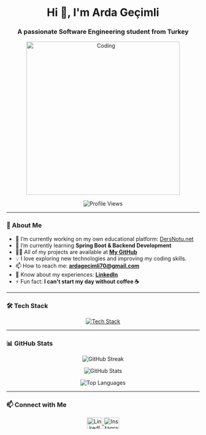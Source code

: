 ### <h1 align="center">Hi 👋, I'm Arda Geçimli</h1>
<h3 align="center">A passionate Software Engineering student from Turkey</h3>

<p align="center">
  <img src="https://i.pinimg.com/originals/e8/f4/53/e8f453469a3ec97ecd354df465d73913.gif" width="400" alt="Coding">
</p>

<p align="center">
  <img src="https://komarev.com/ghpvc/?username=ardagecimli0&label=Profile%20views&color=0e75b6&style=flat" alt="Profile Views">
</p>

---

### 🚀 About Me

- 🔭 I’m currently working on my own educational platform: [DersNotu.net](https://www.dersnotu.net)
- 🌱 I’m currently learning **Spring Boot & Backend Development**
- 👨‍💻 All of my projects are available at **[My GitHub](https://github.com/ardagecimli0)**
- 💡 I love exploring new technologies and improving my coding skills.
- 📫 How to reach me: **ardagecimli70@gmail.com**
- 📄 Know about my experiences: **[LinkedIn](https://www.linkedin.com/in/ardagecimli)**
- ⚡ Fun fact: **I can't start my day without coffee ☕**

---

### 🛠️ Tech Stack

<p align="center">
  <a href="https://github.com/ardagecimli0/github-readme-tech-stack">
    <img src="https://github-readme-tech-stack.vercel.app/api/cards?title=Tech%20Stack&align=center&fontSize=16&lineCount=2&theme=tokyonight&width=600&langs=Java,Spring%20Boot,MySQL,HTML,CSS,Photoshop,JavaScript" alt="Tech Stack"/>
  </a>
</p>

---

### 📊 GitHub Stats

<p align="center">
  <img src="https://github-readme-streak-stats.herokuapp.com/?user=ardagecimli0&theme=tokyonight" alt="GitHub Streak"/>
</p>

<p align="center">
  <img src="https://github-readme-stats.vercel.app/api?username=ardagecimli0&show_icons=true&theme=tokyonight" alt="GitHub Stats"/>
</p>

<p align="center">
  <img src="https://github-readme-stats.vercel.app/api/top-langs/?username=ardagecimli0&layout=compact&theme=tokyonight" alt="Top Languages"/>
</p>

---

### 📫 Connect with Me

<p align="center">
  <a href="https://linkedin.com/in/ardagecimli" target="blank">
    <img align="center" src="https://raw.githubusercontent.com/rahuldkjain/github-profile-readme-generator/master/src/images/icons/Social/linked-in-alt.svg" alt="LinkedIn" height="30" width="40"/>
  </a>
  <a href="https://instagram.com/arda.gecimlii" target="blank">
    <img align="center" src="https://raw.githubusercontent.com/rahuldkjain/github-profile-readme-generator/master/src/images/icons/Social/instagram.svg" alt="Instagram" height="30" width="40"/>
  </a>
</p>

